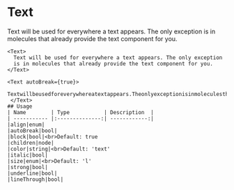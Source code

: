# Text
Text will be used for everywhere a text appears.
The only exception is in molecules that already provide the
text component for you.

```example
<Text>
  Text will be used for everywhere a text appears. The only exception
  is in molecules that already provide the text component for you.
</Text>
```

```example
<Text autoBreak={true}>
  Textwillbeusedforeverywhereatextappears.Theonlyexceptionisinmoleculesthatalreadyprovidethetextcomponentforyou.Textwillbeusedforeverywhereatextappears.Theonlyexceptionisinmoleculesthatalreadyprovidethetextcomponentforyou.
 </Text>
## Usage
| Name        | Type           | Description  |
| ----------- |:--------------:| ------------:|
|align|enum|
|autoBreak|bool|
|block|bool|<br>Default: true
|children|node|
|color|string|<br>Default: 'text'
|italic|bool|
|size|enum|<br>Default: 'l'
|strong|bool|
|underline|bool|
|lineThrough|bool|

